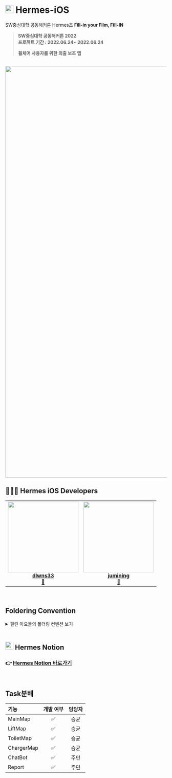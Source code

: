 # <img width=25px src=https://user-images.githubusercontent.com/76610340/175431446-8e3923d3-9418-4cda-af2b-44e26a69bbc1.png> Hermes-iOS
SW중심대학 공동해커톤 Hermes조 
**Fill-in your Film, Fill-IN**
> **SW중심대학 공동해커톤 2022**  
> **프로젝트 기간 : 2022.06.24~ 2022.06.24**  
> 
> **휠체어 사용자를 위한 외출 보조 앱**  

<br><img width=1280 src="https://user-images.githubusercontent.com/76610340/175432388-99bbf4b4-3586-4faa-b0f0-07d0dd2f1c88.png">



## 🧑🏻‍💻 Hermes iOS Developers

<!-- ALL-CONTRIBUTORS-LIST:START - Do not remove or modify this section -->
<!-- prettier-ignore-start -->
<!-- markdownlint-disable -->
<table>
  <tr>
    <td align="center"><a href="https://github.com/seunggyun-jeong"><img src="https://user-images.githubusercontent.com/76610340/175431797-23e4bad8-b642-4ac4-8023-a77a81de3834.png" width="220px;" alt=""/><br /><titleb><b>dlwns33</b></titleb></a><br /><a href="https://github.com/TeamFILL-IN/Fill-iOS/commits?author=dlwns33" title="Code">📱</a></td>
    <td align="center"><a href="https://github.com/jumining"><img src="https://user-images.githubusercontent.com/76610340/175431826-3d357d52-febd-4bcd-bce6-5e4f60802a51.png" width="220px;" alt=""/><br /><titleb><b>jumining</b></titleb></a><br /><a href="https://github.com/TeamFILL-IN/Fill-iOS/commits?author=jumining" title="Code">📱</a></td>
  </tr>
</table>

<br>

## Foldering Convention
<details>
<summary>필린 아요들의 폴더링 컨벤션 보기</summary>
<div markdown="1">
📦 Hermes
|
+ 🗂 Configuration
|
+---—--🗂 Assets
│
+--—---🗂 Extensions
│
+-—----🗂 Fonts
│
|
+ 🗂 Sources
│         `
+-------🗂 Network
|
+-------🗂 View
│         └── 🗂 Map
│         └── 🗂 Toilet
│         └── 🗂 Charger
│         └── 🗂 Lift
│         └── 🗂 Report
│         └── 🗂 ChatBot
│
</div>
</details>
<br>

## <img width=25px src=https://user-images.githubusercontent.com/76610340/175431446-8e3923d3-9418-4cda-af2b-44e26a69bbc1.png> Hermes Notion

### 👉 [Hermes Notion 바로가기](https://www.notion.so/Hermes-55dde0987fad40d0a0648eedcf63b14e)

<br>

## Task분배

| 기능 | 개발 여부 | 담당자 |
|:----------|:----------:|:----:|
| MainMap | ✅ | 승균 |
| LiftMap | ✅ | 승균 |
| ToiletMap | ✅ | 승균 |
| ChargerMap | ✅ | 승균 |
| ChatBot | ✅ | 주민 |
| Report | ✅ | 주민 |




<br>


